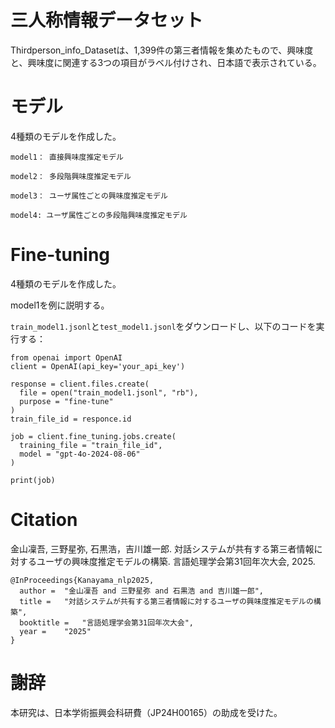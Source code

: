 # 三人称情報データセット

Thirdperson_info_Datasetは、1,399件の第三者情報を集めたもので、興味度と、興味度に関連する3つの項目がラベル付けされ、日本語で表示されている。

# モデル
4種類のモデルを作成した。

```
model1： 直接興味度推定モデル

model2： 多段階興味度推定モデル

model3： ユーザ属性ごとの興味度推定モデル

model4: ユーザ属性ごとの多段階興味度推定モデル
```

# Fine-tuning
4種類のモデルを作成した。

model1を例に説明する。

`train_model1.jsonl`と`test_model1.jsonl`をダウンロードし、以下のコードを実行する：

```
from openai import OpenAI
client = OpenAI(api_key='your_api_key')

response = client.files.create(
  file = open("train_model1.jsonl", "rb"),
  purpose = "fine-tune"
)
train_file_id = responce.id

job = client.fine_tuning.jobs.create(
  training_file = "train_file_id",
  model = "gpt-4o-2024-08-06"
)

print(job)
```

# Citation
金山凜吾, 三野星弥, 石黒浩，吉川雄一郎. 対話システムが共有する第三者情報に対するユーザの興味度推定モデルの構築. 言語処理学会第31回年次大会, 2025.
```
@InProceedings{Kanayama_nlp2025,
  author = 	"金山凜吾 and 三野星弥 and 石黒浩 and 吉川雄一郎",
  title = 	"対話システムが共有する第三者情報に対するユーザの興味度推定モデルの構築",
  booktitle = 	"言語処理学会第31回年次大会",
  year =	"2025"
}
```

# 謝辞
本研究は、日本学術振興会科研費（JP24H00165）の助成を受けた。

